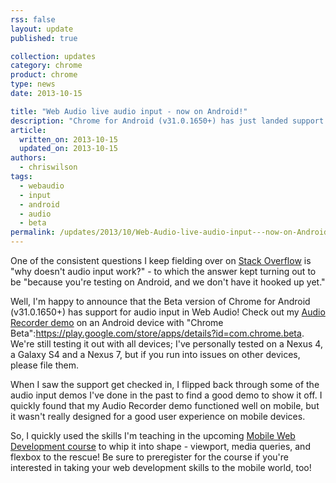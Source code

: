 ```yaml
---
rss: false
layout: update
published: true

collection: updates
category: chrome
product: chrome
type: news
date: 2013-10-15

title: "Web Audio live audio input - now on Android!"
description: "Chrome for Android (v31.0.1650+) has just landed support for audio input via the Web Audio API!"
article:
  written_on: 2013-10-15
  updated_on: 2013-10-15
authors:
  - chriswilson
tags:
  - webaudio
  - input
  - android
  - audio
  - beta
permalink: /updates/2013/10/Web-Audio-live-audio-input---now-on-Android.html
---
```

One of the consistent questions I keep fielding over on [Stack Overflow](http://stackoverflow.com/questions/tagged/web-audio) is "why doesn't audio input work?" - to which the answer kept turning out to be "because you're testing on Android, and we don't have it hooked up yet."

Well, I'm happy to announce that the Beta version of Chrome for Android (v31.0.1650+) has support for audio input in Web Audio!  Check out my [Audio Recorder demo](http://webaudiodemos.appspot.com/AudioRecorder/index.html) on an Android device with "Chrome Beta":https://play.google.com/store/apps/details?id=com.chrome.beta.  We're still testing it out with all devices; I've personally tested on a Nexus 4, a Galaxy S4 and a Nexus 7, but if you run into issues on other devices, please file them.

When I saw the support get checked in, I flipped back through some of the audio input demos I've done in the past to find a good demo to show it off.  I quickly found that my Audio Recorder demo functioned well on mobile, but it wasn't really designed for a good user experience on mobile devices.

So, I quickly used the skills I'm teaching in the upcoming [Mobile Web Development course](https://www.udacity.com/course/cs256) to whip it into shape - viewport, media queries, and flexbox to the rescue!  Be sure to preregister for the course if you're interested in taking your web development skills to the mobile world, too!
